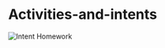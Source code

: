 # Activities-and-intents
![Intent Homework](https://user-images.githubusercontent.com/50354129/161738269-e087c24b-bbc2-47e1-98e4-5cc47096a6f7.gif)
